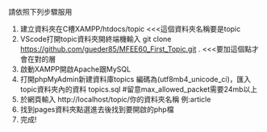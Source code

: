 請依照下列步驟服用

1. 建立資料夾在C槽XAMPP/htdocs/topic <<<這個資料夾名稱要是topic
2. VScode打開topic資料夾開終端機輸入 git clone https://github.com/gueder85/MFEE60_First_Topic.git . <<<要加這個點才會在對的層
3. 啟動XAMPP開啟Apache跟MySQL
4. 打開phpMyAdmin新建資料庫topics 編碼為(utf8mb4_unicode_ci)，匯入topic資料夾內的資料 topics.sql #留意max_allowed_packet需要24mb以上
5. 於網頁輸入 http://localhost/topic/你的資料夾名稱 例:article
6. 找到pages資料夾點選進去後找到要開啟的php檔
7. 完成!
